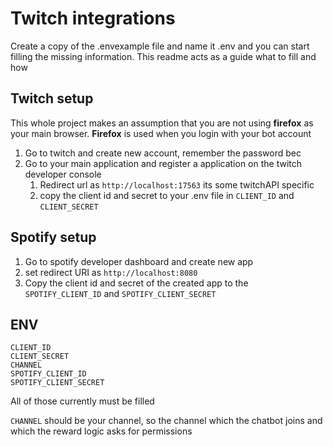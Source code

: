 # Twitch integrations

Create a copy of the .envexample file and name it .env and you can start filling the
missing information. This readme acts as a guide what to fill and how

## Twitch setup

This whole project makes an assumption that you are not using **firefox** as your
main browser. **Firefox** is used when you login with your bot account

1. Go to twitch and create new account, remember the password bec
2. Go to your main application and register a application on the twitch developer console
    1. Redirect url as `http://localhost:17563` its some twitchAPI specific
    2. copy the client id and secret to your .env file in `CLIENT_ID` and `CLIENT_SECRET`


## Spotify setup

1. Go to spotify developer dashboard and create new app
2. set redirect URI as `http://localhost:8080`
3. Copy the client id and secret of the created app to the `SPOTIFY_CLIENT_ID` and `SPOTIFY_CLIENT_SECRET`

## ENV

```
CLIENT_ID
CLIENT_SECRET
CHANNEL
SPOTIFY_CLIENT_ID
SPOTIFY_CLIENT_SECRET
```
All of those currently must be filled

`CHANNEL` should be your channel, so the channel which the chatbot joins and
which the reward logic asks for permissions


